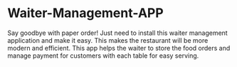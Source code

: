 # Waiter-Management-APP
Say goodbye with paper order! Just need to install this waiter management application and make it easy. This makes the restaurant will be more modern and efficient. This app helps the waiter to store the food orders and manage payment for customers with each table for easy serving.
